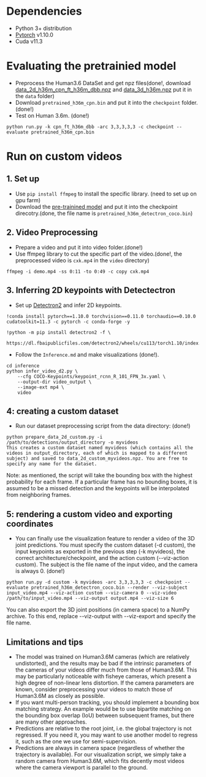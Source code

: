# Dependencies

- Python 3+ distribution
- [Pytorch](https://pytorch.org/get-started/previous-versions/) v1.10.0
- Cuda v11.3

# Evaluating the pretrainied model

- Preprocess the Human3.6 DataSet and get npz files(done!, download [data_2d_h36m_cpn_ft_h36m_dbb.npz](https://drive.google.com/file/d/1FfnFpFzoOsJ2kzaY_L9q8buS7t2GClBL/view?usp=sharing) and [data_3d_h36m.npz](https://drive.google.com/file/d/1mFAlUkeIUCguSvYLib21l6VY6ByVFsQk/view?usp=sharing) put it in the `data` folder)
- Download `pretrained_h36m_cpn.bin` and put it into the `checkpoint` folder. (done!)
- Test on Human 3.6m. (done!)

```
python run.py -k cpn_ft_h36m_dbb -arc 3,3,3,3,3 -c checkpoint --evaluate pretrained_h36m_cpn.bin
```

# Run on custom videos

## 1. Set up

- Use `pip install ffmpeg` to install the specific library. (need to set up on gpu farm)
- Download the [pre-trainined model](https://dl.fbaipublicfiles.com/video-pose-3d/pretrained_h36m_detectron_coco.bin) and put it into the checkpoint direcotry.(done, the file name is `pretrained_h36m_detectron_coco.bin`)

## 2. Video Preprocessing

- Prepare a video and put it into video folder.(done!)
- Use ffmpeg library to cut the specific part of the video.(done!, the preprocessed video is `cxk.mp4` in the `video` directory)

```shell
ffmpeg -i demo.mp4 -ss 0:11 -to 0:49 -c copy cxk.mp4
```

## 3. Inferring 2D keypoints with Detectectron

- Set up [Detectron2](https://github.com/facebookresearch/detectron2) and infer 2D keypoints.

```shell
!conda install pytorch==1.10.0 torchvision==0.11.0 torchaudio==0.10.0 cudatoolkit=11.3 -c pytorch -c conda-forge -y
```

```shell
!python -m pip install detectron2 -f \
  https://dl.fbaipublicfiles.com/detectron2/wheels/cu113/torch1.10/index.html
```

- Follow the `Inference.md` and make visualizations (done!).

```shell
cd inference
python infer_video_d2.py \
    --cfg COCO-Keypoints/keypoint_rcnn_R_101_FPN_3x.yaml \
    --output-dir video_output \
    --image-ext mp4 \
    video
```

## 4: creating a custom dataset

- Run our dataset preprocessing script from the data directory: (done!)

```shell
python prepare_data_2d_custom.py -i /path/to/detections/output_directory -o myvideos
This creates a custom dataset named myvideos (which contains all the videos in output_directory, each of which is mapped to a different subject) and saved to data_2d_custom_myvideos.npz. You are free to specify any name for the dataset.
```

Note: as mentioned, the script will take the bounding box with the highest probability for each frame. If a particular frame has no bounding boxes, it is assumed to be a missed detection and the keypoints will be interpolated from neighboring frames.

## 5: rendering a custom video and exporting coordinates
- You can finally use the visualization feature to render a video of the 3D joint predictions. You must specify the custom dataset (-d custom), the input keypoints as exported in the previous step (-k myvideos), the correct architecture/checkpoint, and the action custom (--viz-action custom). The subject is the file name of the input video, and the camera is always 0. (done!)

```shell
python run.py -d custom -k myvideos -arc 3,3,3,3,3 -c checkpoint --evaluate pretrained_h36m_detectron_coco.bin --render --viz-subject input_video.mp4 --viz-action custom --viz-camera 0 --viz-video /path/to/input_video.mp4 --viz-output output.mp4 --viz-size 6
```

You can also export the 3D joint positions (in camera space) to a NumPy archive. To this end, replace --viz-output with --viz-export and specify the file name.

## Limitations and tips
- The model was trained on Human3.6M cameras (which are relatively undistorted), and the results may be bad if the intrinsic parameters of the cameras of your videos differ much from those of Human3.6M. This may be particularly noticeable with fisheye cameras, which present a high degree of non-linear lens distortion. If the camera parameters are known, consider preprocessing your videos to match those of Human3.6M as closely as possible.
- If you want multi-person tracking, you should implement a bounding box matching strategy. An example would be to use bipartite matching on the bounding box overlap (IoU) between subsequent frames, but there are many other approaches.
- Predictions are relative to the root joint, i.e. the global trajectory is not regressed. If you need it, you may want to use another model to regress it, such as the one we use for semi-supervision.
- Predictions are always in camera space (regardless of whether the trajectory is available). For our visualization script, we simply take a random camera from Human3.6M, which fits decently most videos where the camera viewport is parallel to the ground.